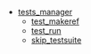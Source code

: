 - [tests_manager](README.md)
  - [test_makeref](test_makeref.md)
  - [test_run](test_run.md)
  - [skip_testsuite](test_skip_testsuite.md)
